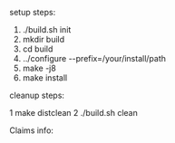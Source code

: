 setup steps:

1. ./build.sh init
2. mkdir build
3. cd build
4. ../configure --prefix=/your/install/path 
5. make -j8
6. make install

cleanup steps:

1  make distclean
2  ./build.sh clean

Claims info:
